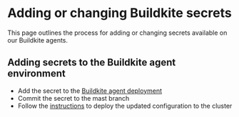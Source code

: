 # Adding or changing Buildkite secrets

This page outlines the process for adding or changing secrets available on our Buildkite agents.

## Adding secrets to the Buildkite agent environment

- Add the secret to the [Buildkite agent deployment](https://github.com/sourcegraph/infrastructure/blob/master/kubernetes/ci/buildkite/buildkite-agent/buildkite-agent.Deployment.yaml)
- Commit the secret to the mast branch
- Follow the [instructions](https://github.com/sourcegraph/infrastructure/tree/master/kubernetes/ci) to deploy the updated configuration to the cluster
